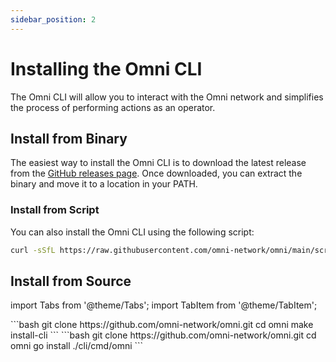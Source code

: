 ```yaml
---
sidebar_position: 2
---
```


# Installing the Omni CLI

The Omni CLI will allow you to interact with the Omni network and simplifies the process of performing actions as an operator.

## Install from Binary

The easiest way to install the Omni CLI is to download the latest release from the [GitHub releases page](https://github.com/omni-network/omni/releases). Once downloaded, you can extract the binary and move it to a location in your PATH.

### Install from Script

You can also install the Omni CLI using the following script:

```bash
curl -sSfL https://raw.githubusercontent.com/omni-network/omni/main/scripts/install_omni_cli.sh | sh -s
```

## Install from Source

import Tabs from '@theme/Tabs';
import TabItem from '@theme/TabItem';

<Tabs>
  <TabItem value="source" label="src with make">
    ```bash
    git clone https://github.com/omni-network/omni.git
    cd omni
    make install-cli
    ```
  </TabItem>
  <TabItem value="go" label="src with go">
    ```bash
    git clone https://github.com/omni-network/omni.git
    cd omni
    go install ./cli/cmd/omni
    ```
  </TabItem>
</Tabs>
